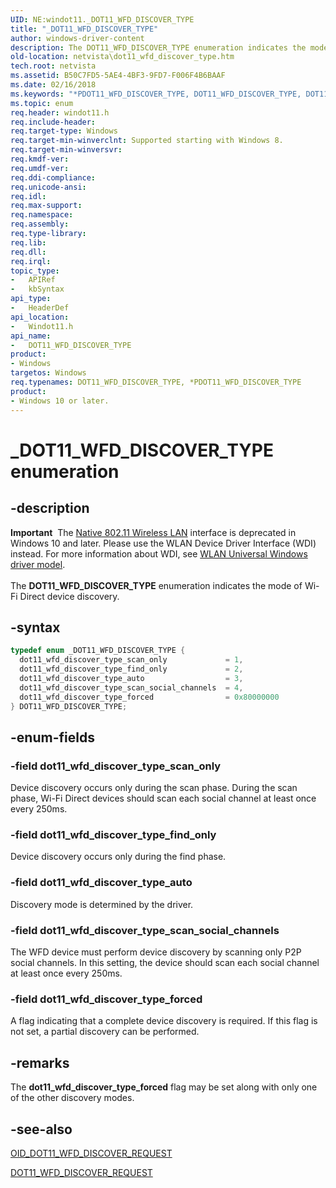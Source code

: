```yaml
---
UID: NE:windot11._DOT11_WFD_DISCOVER_TYPE
title: "_DOT11_WFD_DISCOVER_TYPE"
author: windows-driver-content
description: The DOT11_WFD_DISCOVER_TYPE enumeration indicates the mode of Wi-Fi Direct device discovery.
old-location: netvista\dot11_wfd_discover_type.htm
tech.root: netvista
ms.assetid: B50C7FD5-5AE4-4BF3-9FD7-F006F4B6BAAF
ms.date: 02/16/2018
ms.keywords: "*PDOT11_WFD_DISCOVER_TYPE, DOT11_WFD_DISCOVER_TYPE, DOT11_WFD_DISCOVER_TYPE enumeration [Network Drivers Starting with Windows Vista], _DOT11_WFD_DISCOVER_TYPE, dot11_wfd_discover_type_auto, dot11_wfd_discover_type_find_only, dot11_wfd_discover_type_forced, dot11_wfd_discover_type_scan_only, dot11_wfd_discover_type_scan_social_channels, netvista.dot11_wfd_discover_type, windot11/DOT11_WFD_DISCOVER_TYPE, windot11/dot11_wfd_discover_type_auto, windot11/dot11_wfd_discover_type_find_only, windot11/dot11_wfd_discover_type_forced, windot11/dot11_wfd_discover_type_scan_only, windot11/dot11_wfd_discover_type_scan_social_channels"
ms.topic: enum
req.header: windot11.h
req.include-header:
req.target-type: Windows
req.target-min-winverclnt: Supported starting with Windows 8.
req.target-min-winversvr:
req.kmdf-ver:
req.umdf-ver:
req.ddi-compliance:
req.unicode-ansi:
req.idl:
req.max-support:
req.namespace:
req.assembly:
req.type-library:
req.lib:
req.dll:
req.irql:
topic_type:
-	APIRef
-	kbSyntax
api_type:
-	HeaderDef
api_location:
-	Windot11.h
api_name:
-	DOT11_WFD_DISCOVER_TYPE
product:
- Windows
targetos: Windows
req.typenames: DOT11_WFD_DISCOVER_TYPE, *PDOT11_WFD_DISCOVER_TYPE
product:
- Windows 10 or later.
---
```


# _DOT11_WFD_DISCOVER_TYPE enumeration


## -description


<div class="alert"><b>Important</b>  The <a href="https://msdn.microsoft.com/library/windows/hardware/ff560689">Native 802.11 Wireless LAN</a> interface is deprecated in Windows 10 and later. Please use the WLAN Device Driver Interface (WDI) instead. For more information about WDI, see <a href="https://msdn.microsoft.com/6EF92E34-7BC9-465E-B05D-2BCB29165A18">WLAN Universal Windows driver model</a>.</div><div> </div>The <b>DOT11_WFD_DISCOVER_TYPE</b> enumeration indicates  the mode of Wi-Fi Direct device discovery.


## -syntax


```cpp
typedef enum _DOT11_WFD_DISCOVER_TYPE {
  dot11_wfd_discover_type_scan_only             = 1,
  dot11_wfd_discover_type_find_only             = 2,
  dot11_wfd_discover_type_auto                  = 3,
  dot11_wfd_discover_type_scan_social_channels  = 4,
  dot11_wfd_discover_type_forced                = 0x80000000
} DOT11_WFD_DISCOVER_TYPE;
```


## -enum-fields




### -field dot11_wfd_discover_type_scan_only

Device discovery occurs only during the scan phase. During the scan phase, Wi-Fi Direct devices should scan each social channel at least once every 250ms.


### -field dot11_wfd_discover_type_find_only

Device discovery occurs only during the find phase.


### -field dot11_wfd_discover_type_auto

Discovery mode is determined by the driver.


### -field dot11_wfd_discover_type_scan_social_channels

The WFD device must perform device discovery by scanning only P2P social channels. In this setting, the device should scan each social channel at least once every 250ms.


### -field dot11_wfd_discover_type_forced

A flag indicating that a complete device discovery is required. If this flag is not set, a partial discovery can be performed.


## -remarks



The <b>dot11_wfd_discover_type_forced</b> flag may be set along with only one of the other discovery modes.




## -see-also

<a href="https://msdn.microsoft.com/library/windows/hardware/hh451795">OID_DOT11_WFD_DISCOVER_REQUEST</a>



<a href="..\windot11\ns-windot11-_dot11_wfd_discover_request.md">DOT11_WFD_DISCOVER_REQUEST</a>



 

 


